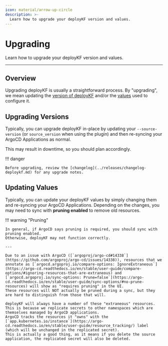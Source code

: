 ```yaml
---
icon: material/arrow-up-circle
description: >-
  Learn how to upgrade your deployKF version and values.
---
```


# Upgrading

Learn how to upgrade your deployKF version and values.

---

## Overview

Upgrading deployKF is usually a straightforward process.
By "upgrading", we mean updating the [version of deployKF](../releases/changelog-deploykf-cli.md) and/or the [values](./values.md) used to configure it.

## Upgrading Versions

Typically, you can upgrade deployKF in-place by updating your `--source-version` (or `source_version` when using the plugin) and then re-syncing your ArgoCD Applications as normal.

This may result in downtime, so you should plan accordingly.

!!! danger
    
    Before upgrading, review the [changelog](../releases/changelog-deploykf.md) for any upgrade notes.

## Updating Values

Typically, you can update your deployKF values by simply changing them and re-syncing your ArgoCD Applications.
Depending on the changes, you may need to sync with __pruning enabled__ to remove old resources.


!!! warning "Pruning"

    In general, if ArgoCD says pruning is required, you should sync with pruning enabled.
    Otherwise, deployKF may not function correctly.

    ---

    Due to an issue with ArgoCD ([`argoproj/argo-cd#14338`](https://github.com/argoproj/argo-cd/issues/14338)), resources that we annotate as [`argocd.argoproj.io/compare-options: IgnoreExtraneous`](https://argo-cd.readthedocs.io/en/stable/user-guide/compare-options/#ignoring-resources-that-are-extraneous) and [`argocd.argoproj.io/sync-options: Prune=false`](https://argo-cd.readthedocs.io/en/stable/user-guide/sync-options/#no-prune-resources) will show as "requires pruning" in the UI.
    These resources will NOT actually be pruned during a sync, but they are hard to distinguish from those that will.

    deployKF will always have a number of these "extraneous" resources.
    This is because we replicate secrets to other namespaces which are themselves managed by ArgoCD applications.
    ArgoCD tracks the resources it "owns" with the [`app.kubernetes.io/instance`](https://argo-cd.readthedocs.io/en/stable/user-guide/resource_tracking/) label (which will be unchanged in the replicated secret).
    This is actually a good thing, as it means if you delete the source application, the replicated secret will also be deleted.